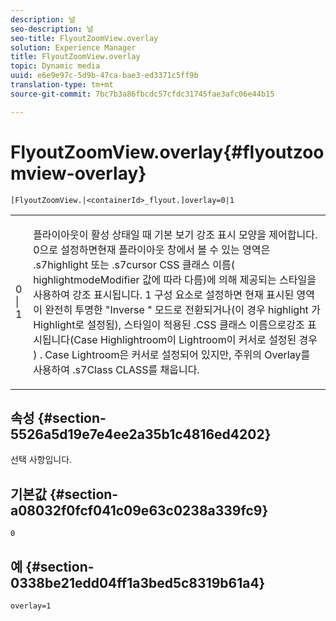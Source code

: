 ```yaml
---
description: 널
seo-description: 널
seo-title: FlyoutZoomView.overlay
solution: Experience Manager
title: FlyoutZoomView.overlay
topic: Dynamic media
uuid: e6e9e97c-5d9b-47ca-bae3-ed3371c5ff9b
translation-type: tm+mt
source-git-commit: 7bc7b3a86fbcdc57cfdc31745fae3afc06e44b15

---
```



# FlyoutZoomView.overlay{#flyoutzoomview-overlay}

`[FlyoutZoomView.|<containerId>_flyout.]overlay=0|1`

<table id="table_D052090D052D4273B37872C0C7E09E4B"> 
 <tbody> 
  <tr> 
   <td colname="col1"> <p><span class="codeph"> 0 | 1</span> </p> </td> 
   <td colname="col2"> <p> 플라이아웃이 활성 상태일 때 기본 보기 강조 표시 모양을 제어합니다. 0으로 <span class="codeph"> 설정하면</span>현재 플라이아웃 창에서 볼 수 있는 영역은 .s7highlight <span class="codeph"> 또는</span> .s7cursor <span class="codeph"> CSS 클래스 이름(</span> <span class="codeph"></span> highlightmodeModifier 값에 따라 다름)에 의해 제공되는 스타일을 사용하여 강조 표시됩니다. 1 <span class="codeph"> 구성 요소로 설정하면 현재 표시된 영역이 완전히 투명한 "Inverse</span> " 모드로 전환되거나(이 경우 <span class="codeph"> highlight</span> 가 <span class="codeph"> Highlight로 설정됨), 스타일이 적용된 .CSS 클래스 이름으로</span>강조 <span class="codeph"> 표시됩니다(Case Highlightroom이 Lightroom이 커서로 설정된 경우</span> ) <span class="codeph"></span> <span class="codeph"></span><span class="codeph"></span> . Case Lightroom은 커서로 설정되어 있지만, 주위의 Overlay를 사용하여 .s7Class CLASS를 채웁니다. </p> </td> 
  </tr> 
 </tbody> 
</table>

## 속성 {#section-5526a5d19e7e4ee2a35b1c4816ed4202}

선택 사항입니다.

## 기본값 {#section-a08032f0fcf041c09e63c0238a339fc9}

`0`

## 예 {#section-0338be21edd04ff1a3bed5c8319b61a4}

`overlay=1`
